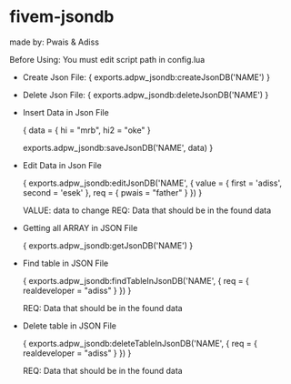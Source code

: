 # fivem-jsondb
made by: Pwais &amp; Adiss


<!-- JSON DATABASE EXAMPLE USING -->


Before Using: You must edit script path in config.lua

- Create Json File: 
    { exports.adpw_jsondb:createJsonDB('NAME') }


- Delete Json File:
    { exports.adpw_jsondb:deleteJsonDB('NAME') }

- Insert Data in Json File 

    { data = {
        hi = "mrb",
        hi2 = "oke"
    }

    exports.adpw_jsondb:saveJsonDB('NAME', data) }




- Edit Data in Json File 

    { exports.adpw_jsondb:editJsonDB('NAME', {
        value = {
            first = 'adiss',
            second = 'esek'
        },
        req = {
            pwais = "father"
        }
    }) }

    VALUE: data to change
    REQ: Data that should be in the found data





- Getting all ARRAY in JSON File

    { exports.adpw_jsondb:getJsonDB('NAME') }





- Find table in JSON File

    { exports.adpw_jsondb:findTableInJsonDB('NAME', {
        req = {
            realdeveloper = "adiss"
        }
    }) }

    REQ: Data that should be in the found data






- Delete table in JSON File

    { exports.adpw_jsondb:deleteTableInJsonDB('NAME', {
        req = {
            realdeveloper = "adiss"
        }
    }) }

    REQ: Data that should be in the found data 
    
    
